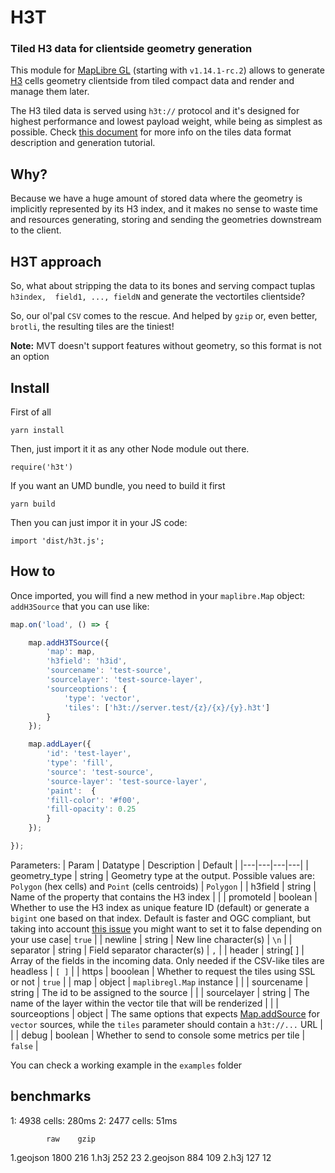 # H3T
### Tiled H3 data for clientside geometry generation

This module for [MapLibre GL](https://github.com/MapLibre/maplibre-gl-js) (starting with `v1.14.1-rc.2`) allows to generate [H3](https://h3geo.org/) cells geometry clientside from tiled compact data and render and manage them later.

The H3 tiled data is served using `h3t://` protocol and it's designed for highest performance and lowest payload weight, while being as simplest as possible. Check [this document](SERVER.md) for more info on the tiles data format description and generation tutorial.

## Why?

Because we have a huge amount of stored data where the geometry is implicitly represented by its H3 index, and it makes no sense to waste time and resources generating, storing and sending the geometries downstream to the client.

## H3T approach

So, what about stripping the data to its bones and serving compact tuplas `h3index,  field1, ..., fieldN` and generate the vectortiles clientside?

So, our ol'pal `CSV` comes to the rescue. And helped by `gzip` or, even better, `brotli`, the resulting tiles are the tiniest!



**Note:** MVT doesn't support features without geometry, so this format is not an option

## Install

First of all

`yarn install`

Then, just import it it as any other Node module out there.

`require('h3t')`

If you want an UMD bundle, you need to build it first

`yarn build`

Then you can just impor it in your JS code:

`import 'dist/h3t.js';`
## How to

Once imported, you will find a new method in your `maplibre.Map` object: `addH3Source` that you can use like:

```javascript
map.on('load', () => {

    map.addH3TSource({
        'map': map,
        'h3field': 'h3id',
        'sourcename': 'test-source',
        'sourcelayer': 'test-source-layer',
        'sourceoptions': {
            'type': 'vector',
            'tiles': ['h3t://server.test/{z}/{x}/{y}.h3t']
        }
    });

    map.addLayer({
        'id': 'test-layer',
        'type': 'fill',
        'source': 'test-source',
        'source-layer': 'test-source-layer',
        'paint':  {
        'fill-color': '#f00',
        'fill-opacity': 0.25
        }
    });

});
```

Parameters:
| Param | Datatype |  Description | Default |
|---|---|---|---|
| geometry_type | string | Geometry type at the output. Possible values are: `Polygon` (hex cells) and `Point` (cells centroids) | `Polygon` |
| h3field | string | Name of the property that contains the H3 index |  |
| promoteId | boolean | Whether to use the H3 index as unique feature ID (default) or generate a `bigint` one based on that index. Default is faster and OGC compliant, but taking into account [this issue](https://github.com/mapbox/mapbox-gl-js/issues/10257) you might want to set it to false depending on your use case| `true` |
| newline | string | New line character(s) | `\n` |
| separator | string | Field separator character(s) | `,` |
| header | string[ ] | Array of the fields in the incoming data. Only needed if the CSV-like tiles are headless | `[ ]` |
| https | booolean | Whether to request the tiles using SSL or not | `true` |
| map | object | `maplibregl.Map` instance |  |
| sourcename | string | The id to be assigned to the source |  |
| sourcelayer | string | The name of the layer within the vector tile that will be renderized |  |
| sourceoptions | object | The same options that expects [Map.addSource](https://docs.mapbox.com/mapbox-gl-js/api/map/#map#addsource) for `vector` sources, while the `tiles` parameter should contain a `h3t://...` URL |  |
| debug | boolean | Whether to send to console some metrics per tile | `false` |

You can check a working example in the `examples` folder

## benchmarks

1: 4938 cells: 280ms
2: 2477 cells: 51ms

            raw    gzip
1.geojson   1800    216
1.h3j       252     23
2.geojson   884     109
2.h3j       127     12